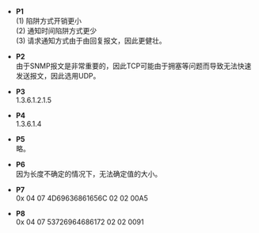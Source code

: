 * **P1**  
(1) 陷阱方式开销更小  
(2) 通知时间陷阱方式更少  
(3) 请求通知方式由于由回复报文，因此更健壮。  

* **P2**  
由于SNMP报文是非常重要的，因此TCP可能由于拥塞等问题而导致无法快速发送报文，因此选用UDP。  

* **P3**  
1.3.6.1.2.1.5  

* **P4**  
1.3.6.1.4  

* **P5**  
略。  

* **P6**  
因为长度不确定的情况下，无法确定值的大小。  

* **P7**  
0x 04 07 4D69636861656C 02 02 00A5  

* **P8**  
0x 04 07 53726964686172 02 02 0091  
